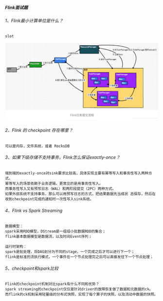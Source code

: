 ##### Flink面试题
    
###### 1、Flink最小计算单位是什么？
    slot
![Flink最小计算单元slot](./slot.png)    

###### 2、Flink 的 checkpoint 存在哪里？
    可以是内存，文件系统，或者 RocksDB

###### 3、如果下级存储不支持事务，Flink怎么保证exactly-once？
    端到端的exactly-once对sink要求比较高，具体实现主要有幂等写入和事务性写入两种方式。
    幂等写入的场景依赖于业务逻辑，更常见的是用事务性写入。 
    而事务性写入又有预写日志（WAL）和两阶段提交（2PC）两种方式。 
    如果外部系统不支持事务，那么可以用预写日志的方式，把结果数据先当成状 态保存，然后在收到checkpoint完成的通知时一次性写入sink系统。

###### 4、Flink vs Spark Streaming
    数据模型：
    spark采用RDD模型，DStream是一组组小批数据RDD的集合；
    flink基本数据模型是数据流，以及时间Event序列；
    
    运行时架构：
    spark是批处理，将DAG划分为不同的stage，一个完成之后才可以进行下一个；
    flink是标准的流执行模式，一个事件在一个节点处理完之后可以直接发往下一个节点处理；
    
###### 5、checkpoint和spark比较
    Flink的checkpoint机制对比spark有什么不同和优势？
    spark streaming的checkpoint仅仅是针对driver的故障恢复做了数据和元数据的ck。
    而flink的ck机制采用轻量级的分布式快照，实现了每个算子的快照，以及流动中数据的快照。
